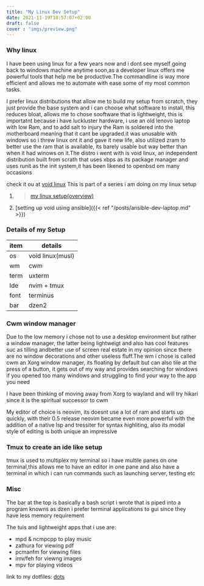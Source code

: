 ```yaml
---
title: "My Linux Dev Setup"
date: 2021-11-19T18:57:07+02:00
draft: false
cover : "imgs/preview.png"
---
```


### Why linux
I have been using linux for a few years now and i dont see myself going back to windows machine anytime soon,as a developer linux offers me powerful tools that help me be productive.The commandline is way more efficient and allows me to automate with ease some of my most common tasks.

 I prefer linux distributions that allow me to build my setup from scratch, they just provide the base system and i can choose what software to install, this reduces bloat, allows me to chose sooftware that is lightweight, this is importatnt because i have luckluster hardware, i use an old lenovo laptop with low Ram, and to add salt to injury the Ram is soldered into the motherboard meaning that it cant be upgraded.it was unusable with windows so i threw linux ont it and gave it new life, also utilized zram to better use the ram that is available, its barely usable but way better than when it had winows on it.The distro i went with is void linux, an independent distribution built from scrath that uses xbps as its package manager and uses runit as the init system,it has been likened to openbsd om many occasions

check it ou at [void linux](https://voidlinux.org/)
This is part of a series i am doing on my linux setup
1.  > [my linux setup(overview)](#)
2. [setting up void using ansible]({{< ref "/posts/ansible-dev-laptop.md" >}})
### Details of my Setup

| item  | details          |
| ----- | --------         |
| os    | void linux(musl) |
| wm    | cwm              |
| term  | uxterm           |
| Ide   | nvim + tmux      |
| font  | terminus         |
| bar   | dzen2            |


### Cwm window manager

Due to the low memory i chose not to use a desktop environment but rather a window manager, the latter being lightweigt and also has cool features suc as tilling andbetter use of screen real estate in my opinion since there are no window decorations and other useless fluff.The wm i chose is called cwm an Xorg window manager, its floating by default but can also tile at the press of a button, it gets out of my way and provides searching for windows if you opened too many windows and struggling to find your way to the app you need

 I have been thinking of moving away from Xorg to wayland and will try hikari since it is the spiritual successor to cwm

My editor of choice is neovim, its doesnt use a lot of ram and starts up quickly, with their 0.5 release neovim became even more powerful with the addition of a native lsp and tressiter for syntax highliting, also its modal style of editing is both unique an impressive 

### Tmux to create an ide like setup
tmux is used to multiplex my terminal so i have multile panes on one terminal,this allows me to have an editor in one pane and also have a terminal in which i can run commands such as launching server, testing etc

### Misc
The bar at the top is basically a bash script i wrote that is piped into a program knowns as dzen
i prefer terminal applications to gui since they have less memory requirement

The tuis and lightweight apps that i use are:
- mpd & ncmpcpp to play music
- zathura for viewing pdf
- pcmanfm for viewing files 
- imv/feh for viewng images
- mpv for playing videos


link to my dotfiles: [dots](https://github.com/modisek/dotfiles)
